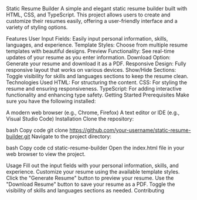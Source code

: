 Static Resume Builder
A simple and elegant static resume builder built with HTML, CSS, and TypeScript. This project allows users to create and customize their resumes easily, offering a user-friendly interface and a variety of styling options.

Features
User Input Fields: Easily input personal information, skills, languages, and experience.
Template Styles: Choose from multiple resume templates with beautiful designs.
Preview Functionality: See real-time updates of your resume as you enter information.
Download Option: Generate your resume and download it as a PDF.
Responsive Design: Fully responsive layout that works on various devices.
Show/Hide Sections: Toggle visibility for skills and languages sections to keep the resume clean.
Technologies Used
HTML: For structuring the content.
CSS: For styling the resume and ensuring responsiveness.
TypeScript: For adding interactive functionality and enhancing type safety.
Getting Started
Prerequisites
Make sure you have the following installed:

A modern web browser (e.g., Chrome, Firefox)
A text editor or IDE (e.g., Visual Studio Code)
Installation
Clone the repository:

bash
Copy code
git clone https://github.com/your-username/static-resume-builder.git
Navigate to the project directory:

bash
Copy code
cd static-resume-builder
Open the index.html file in your web browser to view the project.

Usage
Fill out the input fields with your personal information, skills, and experience.
Customize your resume using the available template styles.
Click the "Generate Resume" button to preview your resume.
Use the "Download Resume" button to save your resume as a PDF.
Toggle the visibility of skills and languages sections as needed.
Contributing
